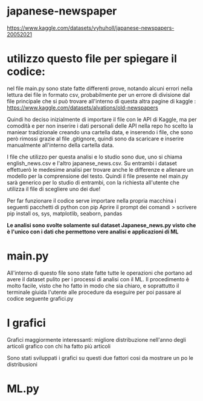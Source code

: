 # japanese-newspaper
https://www.kaggle.com/datasets/vyhuholl/japanese-newspapers-20052021

# utilizzo questo file per spiegare il codice:

nel file main.py sono state fatte differenti prove, notando alcuni errori nella lettura dei file in formato csv, probabilmente per un errore di divisione dal file principale che si può trovare all'interno di questa altra pagine di kaggle : https://www.kaggle.com/datasets/alvations/old-newspapers

Quindi ho deciso inizialmente di importare il file con le API di Kaggle, ma per comodità e per non inserire i dati personali delle API nella repo ho scelto la maniear tradizionale creando una cartella data, e inserendo i file, che sono però rimossi grazie al file .gitignore, quindi sono da scaricare e inserire manualmente all'interno della cartella data.

I file che utilizzo per questa analisi e lo studio sono due, uno si chiama english_news.csv e l'altro japanese_news.csv. Su entrambi i dataset effettuerò le medesime analisi per trovare anche le differenze e allenare un modello per la comprensione del testo. Quindi il file presente nel main.py sarà generico per lo studio di entrambi, con la richiesta all'utente che utilizza il file di scegliere uno dei due!


Per far funzionare il codice serve importare nella propria macchina i seguenti pacchetti di python con pip
Aprire il prompt dei comandi > scrivere pip install os, sys, matplotlib, seaborn, pandas

**Le analisi sono svolte solamente sul dataset Japanese_news.py visto che è l'unico con i dati che permettono vere analisi e applicazioni di ML**
# main.py

All'interno di questo file sono state fatte tutte le operazioni che portano ad avere il dataset pulito per i processi di analisi con il ML.
Il procedimento è molto facile, visto che ho fatto in modo che sia chiaro, e soprattutto il terminale giuida l'utente alle procedure da eseguire per poi passare al codice seguente grafici.py

# I grafici
Grafici maggiormente interessanti:
    migliore distribuzione nell'anno degli articoli
    grafico con chi ha fatto più articoli

Sono stati sviluppati i grafici su questi due fattori cosi da mostrare un po le distribusioni

# ML.py
